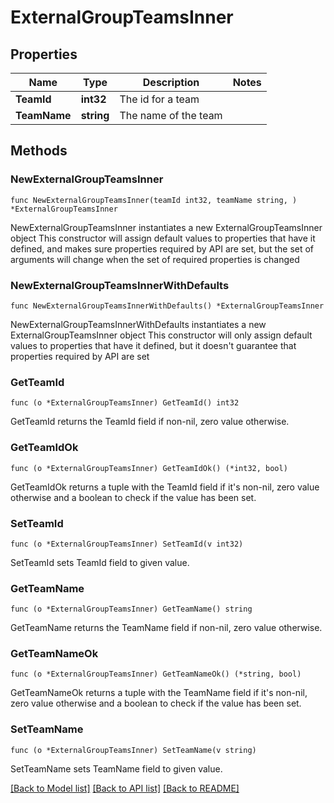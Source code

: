 # ExternalGroupTeamsInner

## Properties

Name | Type | Description | Notes
------------ | ------------- | ------------- | -------------
**TeamId** | **int32** | The id for a team | 
**TeamName** | **string** | The name of the team | 

## Methods

### NewExternalGroupTeamsInner

`func NewExternalGroupTeamsInner(teamId int32, teamName string, ) *ExternalGroupTeamsInner`

NewExternalGroupTeamsInner instantiates a new ExternalGroupTeamsInner object
This constructor will assign default values to properties that have it defined,
and makes sure properties required by API are set, but the set of arguments
will change when the set of required properties is changed

### NewExternalGroupTeamsInnerWithDefaults

`func NewExternalGroupTeamsInnerWithDefaults() *ExternalGroupTeamsInner`

NewExternalGroupTeamsInnerWithDefaults instantiates a new ExternalGroupTeamsInner object
This constructor will only assign default values to properties that have it defined,
but it doesn't guarantee that properties required by API are set

### GetTeamId

`func (o *ExternalGroupTeamsInner) GetTeamId() int32`

GetTeamId returns the TeamId field if non-nil, zero value otherwise.

### GetTeamIdOk

`func (o *ExternalGroupTeamsInner) GetTeamIdOk() (*int32, bool)`

GetTeamIdOk returns a tuple with the TeamId field if it's non-nil, zero value otherwise
and a boolean to check if the value has been set.

### SetTeamId

`func (o *ExternalGroupTeamsInner) SetTeamId(v int32)`

SetTeamId sets TeamId field to given value.


### GetTeamName

`func (o *ExternalGroupTeamsInner) GetTeamName() string`

GetTeamName returns the TeamName field if non-nil, zero value otherwise.

### GetTeamNameOk

`func (o *ExternalGroupTeamsInner) GetTeamNameOk() (*string, bool)`

GetTeamNameOk returns a tuple with the TeamName field if it's non-nil, zero value otherwise
and a boolean to check if the value has been set.

### SetTeamName

`func (o *ExternalGroupTeamsInner) SetTeamName(v string)`

SetTeamName sets TeamName field to given value.



[[Back to Model list]](../README.md#documentation-for-models) [[Back to API list]](../README.md#documentation-for-api-endpoints) [[Back to README]](../README.md)


